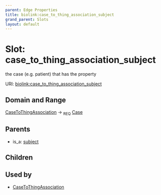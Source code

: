 ```yaml
---
parent: Edge Properties
title: biolink:case_to_thing_association_subject
grand_parent: Slots
layout: default
---
```


# Slot: case_to_thing_association_subject


the case (e.g. patient) that has the property

URI: [biolink:case_to_thing_association_subject](https://w3id.org/biolink/vocab/case_to_thing_association_subject)

## Domain and Range

[CaseToThingAssociation](CaseToThingAssociation.md) ->  <sub>REQ</sub> [Case](Case.md)

## Parents

 *  is_a: [subject](subject.md)

## Children


## Used by

 * [CaseToThingAssociation](CaseToThingAssociation.md)
